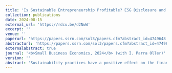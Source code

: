 ```yaml
---
title: 'Is Sustainable Entrepreneurship Profitable? ESG Disclosure and the Financial Performance of SMEs'
collection: publications
date: 2024-08-15
external_url: 'https://rdcu.be/d2NwW'
excerpt: ''
venue: ''
paperurl: 'https://papers.ssrn.com/sol3/papers.cfm?abstract_id=4749648'
abstracturl: 'https://papers.ssrn.com/sol3/papers.cfm?abstract_id=4749648'
externalabstract: true
journal: '<b>Small Business Economics, 2024</b> (with I. Parra Oller)'
version: ''
abstract: 'Sustainability practices have a positive effect on the financial performance of SMEs. We extract ESG-related information for a sample of Spanish SMEs over the period 2012-2022 using tools provided by the Internet Archive to estimate a staggered difference-in-differences model of how the release of new ESG-related information impacts the financial performance of SMEs. ESG-related information can be delivered as an endogenous signal or as an exogenous certification. We show that both types of ESG-related information have a positive effect on SME financial performance, and that both are informational substitutes. We also show that institutional change in the form of the 2015 Paris Agreement on Climate Change moderated the sustainability-performance relation. Specifically, post-Paris, the value-creating impact of exogenous ESG certification increased, while endogenous ESG signals without external certification became ineffective or detrimental. Finally, in line with CSR-as-insurance theory, we show that SMEs with higher performance variability benefit more from sustainability orientation. '
---
```

